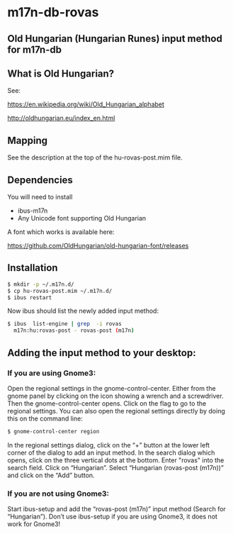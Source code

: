 # m17n-db-rovas

## Old Hungarian (Hungarian Runes) input method for m17n-db

## What is Old Hungarian?

See:

https://en.wikipedia.org/wiki/Old_Hungarian_alphabet

http://oldhungarian.eu/index_en.html

## Mapping

See the description at the top of the hu-rovas-post.mim file.

## Dependencies

You will need to install

* ibus-m17n
* Any Unicode font supporting Old Hungarian

A font which works is available here:

https://github.com/OldHungarian/old-hungarian-font/releases

## Installation

``` bash
$ mkdir -p ~/.m17n.d/
$ cp hu-rovas-post.mim ~/.m17n.d/
$ ibus restart
```

Now ibus should list the newly added input method:

``` bash
$ ibus  list-engine | grep  -i rovas
  m17n:hu:rovas-post - rovas-post (m17n)
```

## Adding the input method to your desktop:

### If you are  using Gnome3:

Open the regional settings in the gnome-control-center. Either from
the gnome panel by clicking on the icon showing a wrench and a
screwdriver. Then the gnome-control-center opens. Click on the flag
to go to the regional settings. You can also open the regional settings
directly by doing this on the command line:

``` bash
$ gnome-control-center region
```

In the regional settings dialog, click on the “+” button at the lower
left corner of the dialog to add an input method. In the search dialog
which opens, click on the three vertical dots at the bottom.  Enter
"rovas" into the search field. Click on “Hungarian”.  Select
“Hungarian (rovas-post (m17n))” and click on the “Add” button.

### If you are not using Gnome3:

Start ibus-setup and add the “rovas-post (m17n)” input method (Search
for “Hungarian”). Don’t use ibus-setup if you are using Gnome3, it
does not work for Gnome3!
